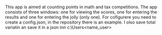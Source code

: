 This app is aimed at counting points in math and tax competitions.
The app consists of three windows: one for viewing the scores, one for entering the results and one for entering the jolly (only one).
For cofigurere you need to create a  config.json, in the repository there is an example.
I olso save total variatin an save it in a json inn c:\Users\<name_user>
